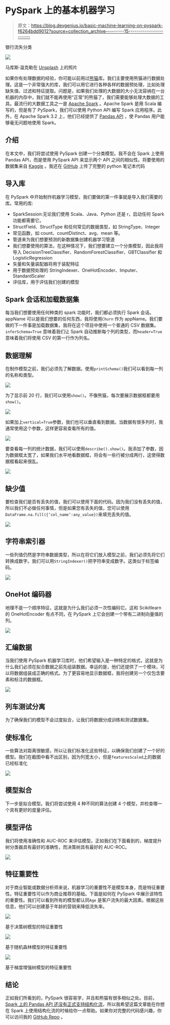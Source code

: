 # PySpark 上的基本机器学习

> 原文：<https://blog.devgenius.io/basic-machine-learning-on-pyspark-f6264bdd9012?source=collection_archive---------15----------------------->

银行流失分类

![](img/096eef9af9600e77f441aa78eef40ba6.png)

马库斯·温克勒在 [Unsplash](https://unsplash.com/) 上的照片

如果你有处理数据的经验，你可能以前用过[熊猫](https://pandas.pydata.org/docs/index.html)库。我们主要使用熊猫进行数据处理。这是一个非常强大的库，我们可以用它进行各种各样的数据预处理，比如处理缺失值、过滤和特征提取。问题是，如果我们处理的大数据的大小无法容纳在一台机器的内存中，我们就不能再使用“正常”的熊猫了，我们需要能够处理大数据的工具。最流行的大数据工具之一是 [Apache Spark](https://spark.apache.org/) 。Apache Spark 是用 Scala 编写的，但是有了 PySpark，我们可以使用 Python API 编写 Spark 应用程序。此外，在 Apache Spark 3.2 上，他们已经提供了 [Pandas API](https://spark.apache.org/docs/latest/api/python/user_guide/pandas_on_spark/index.html) ，使 Pandas 用户能够毫无问题地使用 Spark。

## 介绍

在本文中，我们将尝试使用 PySpark 创建一个分类模型。我不会在 Spark 上使用 Pandas API，而是使用 PySpark API 来显示两个 API 之间的相似性。将要使用的数据集来自 [Kaggle](https://www.kaggle.com/datasets/parisanahmadi/bank-data-churn-classification) 。我还在 [GitHub](https://github.com/triesonyk/churn-classification-pyspark) 上传了完整的 python 笔记本代码

## 导入库

在 PySpark 中开始制作机器学习模型，我们要做的第一件事就是导入我们需要的库。常用的库:

*   SparkSession:无论我们使用 Scala、Java、Python 还是 r，启动任何 Spark 功能都需要它。
*   StructField、StructType 和任何常见的数据类型，如 StringType、Integer
*   常见函数，如 count、countDistinct、avg、mean 等。
*   管道来为我们想要预测的新数据集创建机器学习管道
*   我们想要使用的算法，在这种情况下，我们想要建立一个分类模型，因此我将导入 DecisionTreeClassifier、RandomForestClassifier、GBTClassifier 和 LogisticRegression
*   矢量和矢量装配器将用于装配特征
*   用于数据预处理的 StringIndexer、OneHotEncoder、Imputer、StandardScaler
*   评估库，用于评估我们创建的模型

## Spark 会话和加载数据集

每当我们想要使用任何种类的 spark 功能时，我们都必须执行 Spark 会话。appName 可以是我们想要的任何东西，我将使用`Churn` 作为 appName。我们要做的下一件事是加载数据集，我将在这个项目中使用一个普通的 CSV 数据集。`inferSchema=True` 意味着我们让 Spark 自动推断每个列的类型，而`header=True`意味着我们将使用 CSV 的第一行作为列名。

## 数据理解

在制作模型之前，我们必须先了解数据。使用`printSchema()`我们可以看到每一列的名称和类型。

![](img/9fb012a41f93613b2f271bdc0781d325.png)

为了显示前 20 行，我们可以使用`show()`。不像熊猫，每次要展示数据框都要用`show()`。

![](img/7423a4318049f9ffa9a2b626e04d38ca.png)

如果加上`vertical=True`参数，我们也可以垂直看到数据。当数据有很多列时，我通常使用这个参数，这样更容易查看所有的值。

![](img/72e00a5c1a2be7455b2175a0191a33b8.png)

要查看每一列的统计数据，我们可以使用`describe().show()`。我添加了参数，因为数据框太宽了，如果我们水平地看数据框，将会有一些行被分成两行，这使得数据框看起来很乱。

![](img/af2d74e7510f428e1c1d620357e22bdd.png)

## 缺少值

要检查我们是否有丢失的值，我们可以使用下面的代码。因为我们没有丢失的值，所以我们不必做任何事情，但是如果您有丢失的值，您可以使用`DataFrame.na.fill({‘col_name’:any_value})`来填充丢失的值。

![](img/c67dead51eecb9639b51dc36cf1159a1.png)

## 字符串索引器

一些列值仍然是字符串数据类型，所以在将它们放入模型之前，我们必须先将它们转换成数字。我们可以用`StringIndexer()`把字符串变成数字。这类似于标签编码。

![](img/cefa5ee20ad65db9ce53f30e59ab3e3a.png)

## OneHot 编码器

地理不是一个顺序特征，这就是为什么我们必须一次性编码它。这和 Scikitlearn 的 OneHotEncoder 有点不同，在 PySpark 上它会创建一个带有二进制向量值的列。

![](img/627bd3dcf1f9df1a9008f319fa217a0d.png)

## 汇编数据

当我们使用 PySpark 机器学习库时，他们希望输入是一种特定的格式，这就是为什么我们必须在拟合数据之前先组装数据。幸运的是，他们还提供了一个模块，可以将数据组装成正确的格式。为了更容易地显示数据框，我将创建另一个仅包含要素和标注的数据框。

![](img/5f736639bedcc093d1fc79b7e38f64de.png)

## 列车测试分离

为了确保我们的模型不会过度拟合，让我们将数据分成训练和测试数据集。

## 使标准化

一些算法对距离很敏感，所以让我们标准化这些特征，以确保我们创建了一个好的模型。我们在截图中看不出区别，因为列宽太小，但是`featuresScaled`上的数据已经标准化

![](img/933f15bc7f54b587598e769047f37a18.png)

## 模型拟合

下一步是拟合模型。我们将尝试使用 4 种不同的算法创建 4 个模型，并检查哪一个具有更好的度量评估。

## 模型评估

我们将使用准确性和 AUC-ROC 来评估模型。正如我们在下面看到的，梯度提升树分类器具有最好的准确性，而决策树具有最好的 AUC-ROC。

![](img/e563b6193d3720fb04c54642d9a7a7a6.png)

## 特征重要性

对于商业智能或数据分析师来说，机器学习的重要性不是模型本身，而是特征重要性。特征重要性可以作为商业推荐的基础。下面是如何在 PySpark 中展示该特性的重要性。我们可以看到所有的模型都认同`Age` 是客户流失的最大因素。根据这些信息，他们可以创建基于年龄的营销来降低流失率。

![](img/533d1c14b3690ea8ab21e3725622ca99.png)

基于决策树模型的特征重要性

![](img/d76e17ccc9084fea32ed06669b199d08.png)

基于随机森林模型的特征重要性

![](img/a7a4465c2c28deb2e8b949fa2dad6145.png)

基于梯度增强树模型的特征重要性

## 结论

正如我们所看到的，PySpark 很容易学，并且和熊猫有很多相似之处。目前，[Spark 上的 Pandas API 还没有正式支持结构化流](https://spark.apache.org/docs/latest/api/python/user_guide/pandas_on_spark/faq.html)，所以我希望这篇文章能在你想在 Spark 上使用结构化流的时候给你一点帮助。如果你对完整的代码感兴趣，你可以访问我的 [GitHub Repo](https://github.com/triesonyk/churn-classification-pyspark) 。